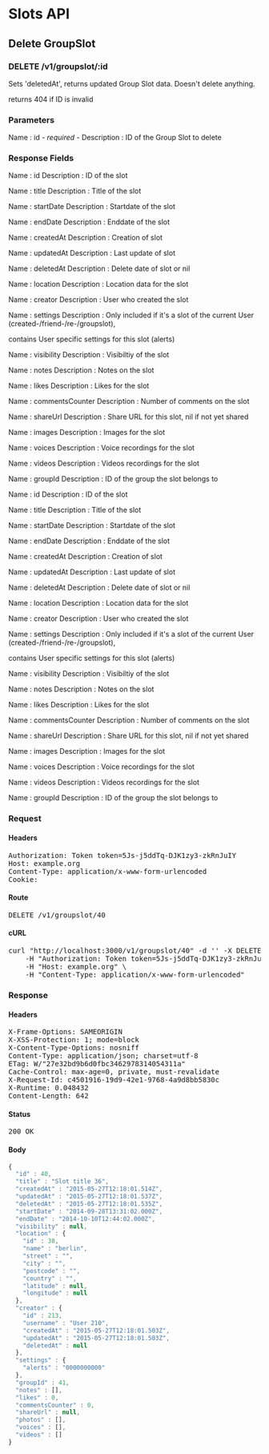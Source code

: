 # Slots API

## Delete GroupSlot

### DELETE /v1/groupslot/:id

Sets &#39;deletedAt&#39;, returns updated Group Slot data. Doesn&#39;t delete anything.

returns 404 if ID is invalid

### Parameters

Name : id *- required -*
Description : ID of the Group Slot to delete


### Response Fields

Name : id
Description : ID of the slot

Name : title
Description : Title of the slot

Name : startDate
Description : Startdate of the slot

Name : endDate
Description : Enddate of the slot

Name : createdAt
Description : Creation of slot

Name : updatedAt
Description : Last update of slot

Name : deletedAt
Description : Delete date of slot or nil

Name : location
Description : Location data for the slot

Name : creator
Description : User who created the slot

Name : settings
Description : Only included if it&#39;s a slot of the current User (created-/friend-/re-/groupslot),

contains User specific settings for this slot (alerts)

Name : visibility
Description : Visibiltiy of the slot

Name : notes
Description : Notes on the slot

Name : likes
Description : Likes for the slot

Name : commentsCounter
Description : Number of comments on the slot

Name : shareUrl
Description : Share URL for this slot, nil if not yet shared

Name : images
Description : Images for the slot

Name : voices
Description : Voice recordings for the slot

Name : videos
Description : Videos recordings for the slot

Name : groupId
Description : ID of the group the slot belongs to

Name : id
Description : ID of the slot

Name : title
Description : Title of the slot

Name : startDate
Description : Startdate of the slot

Name : endDate
Description : Enddate of the slot

Name : createdAt
Description : Creation of slot

Name : updatedAt
Description : Last update of slot

Name : deletedAt
Description : Delete date of slot or nil

Name : location
Description : Location data for the slot

Name : creator
Description : User who created the slot

Name : settings
Description : Only included if it&#39;s a slot of the current User (created-/friend-/re-/groupslot),

contains User specific settings for this slot (alerts)

Name : visibility
Description : Visibiltiy of the slot

Name : notes
Description : Notes on the slot

Name : likes
Description : Likes for the slot

Name : commentsCounter
Description : Number of comments on the slot

Name : shareUrl
Description : Share URL for this slot, nil if not yet shared

Name : images
Description : Images for the slot

Name : voices
Description : Voice recordings for the slot

Name : videos
Description : Videos recordings for the slot

Name : groupId
Description : ID of the group the slot belongs to

### Request

#### Headers

<pre>Authorization: Token token=5Js-j5ddTq-DJK1zy3-zkRnJuIY
Host: example.org
Content-Type: application/x-www-form-urlencoded
Cookie: </pre>

#### Route

<pre>DELETE /v1/groupslot/40</pre>

#### cURL

<pre class="request">curl &quot;http://localhost:3000/v1/groupslot/40&quot; -d &#39;&#39; -X DELETE \
	-H &quot;Authorization: Token token=5Js-j5ddTq-DJK1zy3-zkRnJuIY&quot; \
	-H &quot;Host: example.org&quot; \
	-H &quot;Content-Type: application/x-www-form-urlencoded&quot;</pre>

### Response

#### Headers

<pre>X-Frame-Options: SAMEORIGIN
X-XSS-Protection: 1; mode=block
X-Content-Type-Options: nosniff
Content-Type: application/json; charset=utf-8
ETag: W/&quot;27e32bd9b6d0fbc3462978314054311a&quot;
Cache-Control: max-age=0, private, must-revalidate
X-Request-Id: c4501916-19d9-42e1-9768-4a9d8bb5830c
X-Runtime: 0.048432
Content-Length: 642</pre>

#### Status

<pre>200 OK</pre>

#### Body

```javascript
{
  "id" : 40,
  "title" : "Slot title 36",
  "createdAt" : "2015-05-27T12:18:01.514Z",
  "updatedAt" : "2015-05-27T12:18:01.537Z",
  "deletedAt" : "2015-05-27T12:18:01.535Z",
  "startDate" : "2014-09-28T13:31:02.000Z",
  "endDate" : "2014-10-10T12:44:02.000Z",
  "visibility" : null,
  "location" : {
    "id" : 38,
    "name" : "berlin",
    "street" : "",
    "city" : "",
    "postcode" : "",
    "country" : "",
    "latitude" : null,
    "longitude" : null
  },
  "creator" : {
    "id" : 213,
    "username" : "User 210",
    "createdAt" : "2015-05-27T12:18:01.503Z",
    "updatedAt" : "2015-05-27T12:18:01.503Z",
    "deletedAt" : null
  },
  "settings" : {
    "alerts" : "0000000000"
  },
  "groupId" : 41,
  "notes" : [],
  "likes" : 0,
  "commentsCounter" : 0,
  "shareUrl" : null,
  "photos" : [],
  "voices" : [],
  "videos" : []
}
```
